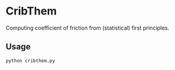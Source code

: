 # CribThem

Computing coefficient of friction from (statistical) first principles.

## Usage

```
python cribthem.py
```


